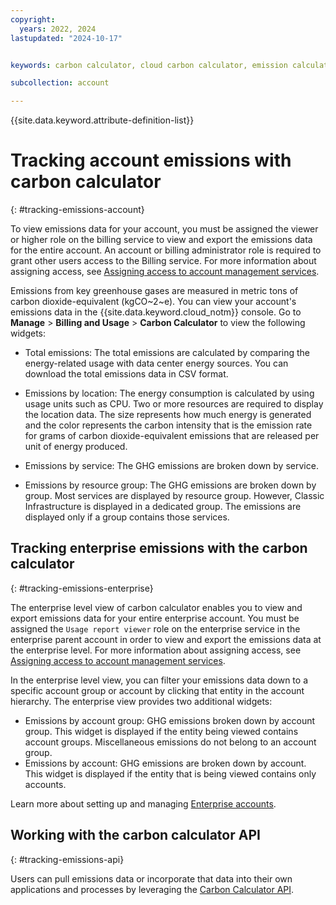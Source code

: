 ```yaml
---
copyright:
  years: 2022, 2024
lastupdated: "2024-10-17"


keywords: carbon calculator, cloud carbon calculator, emission calculator, carbon footprint, sustainability, FAQs

subcollection: account

---
```


{{site.data.keyword.attribute-definition-list}}

# Tracking account emissions with carbon calculator
{: #tracking-emissions-account}

To view emissions data for your account, you must be assigned the viewer or higher role on the billing service to view and export the emissions data for the entire account. An account or billing administrator role is required to grant other users access to the Billing service. For more information about assigning access, see [Assigning access to account management services](/docs/account?topic=account-account-services&interface=api#billing-acct-mgmt-api).

Emissions from key greenhouse gases are measured in metric tons of carbon dioxide-equivalent (kgCO~2~e). You can view your account's emissions data in the {{site.data.keyword.cloud_notm}} console. Go to **Manage** > **Billing and Usage** > **Carbon Calculator** to view the following widgets:

* Total emissions: The total emissions are calculated by comparing the energy-related usage with data center energy sources. You can download the total emissions data in CSV format.

* Emissions by location: The energy consumption is calculated by using usage units such as CPU. Two or more resources are required to display the location data. The size represents how much energy is generated and the color represents the carbon intensity that is the emission rate for grams of carbon dioxide-equivalent emissions that are released per unit of energy produced.

* Emissions by service: The GHG emissions are broken down by service.

* Emissions by resource group: The GHG emissions are broken down by group. Most services are displayed by resource group. However, Classic Infrastructure is displayed in a dedicated group. The emissions are displayed only if a group contains those services.

## Tracking enterprise emissions with the carbon calculator
{: #tracking-emissions-enterprise}

The enterprise level view of carbon calculator enables you to view and export emissions data for your entire enterprise account. You must be assigned the `Usage report viewer` role on the enterprise service in the enterprise parent account in order to view and export the emissions data at the enterprise level. For more information about assigning access, see [Assigning access to account management services](/docs/account?topic=account-account-services&interface=api#billing-acct-mgmt-api).

In the enterprise level view, you can filter your emissions data down to a specific account group or account by clicking that entity in the account hierarchy. The enterprise view provides two additional widgets:

* Emissions by account group: GHG emissions broken down by account group. This widget is displayed if the entity being viewed contains account groups. Miscellaneous emissions do not belong to an account group.
* Emissions by account: GHG emissions are broken down by account. This widget is displayed if the entity that is being viewed contains only accounts.

Learn more about setting up and managing [Enterprise accounts](/docs/secure-enterprise?topic=secure-enterprise-what-is-enterprise).

## Working with the carbon calculator API
{: #tracking-emissions-api}

Users can pull emissions data or incorporate that data into their own applications and processes by leveraging the [Carbon Calculator API](/apidocs/carbon-calculator).
